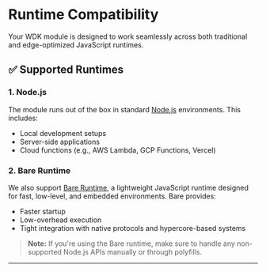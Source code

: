 # Runtime Compatibility

Your WDK module is designed to work seamlessly across both traditional and edge-optimized JavaScript runtimes.

## ✅ Supported Runtimes

### 1. Node.js

The module runs out of the box in standard [Node.js](https://nodejs.org/) environments. This includes:

- Local development setups  
- Server-side applications  
- Cloud functions (e.g., AWS Lambda, GCP Functions, Vercel)

### 2. Bare Runtime

We also support [Bare Runtime](https://github.com/holepunchto/bare), a lightweight JavaScript runtime designed for fast, low-level, and embedded environments. Bare provides:

- Faster startup  
- Low-overhead execution  
- Tight integration with native protocols and hypercore-based systems

> **Note:** If you're using the Bare runtime, make sure to handle any non-supported Node.js APIs manually or through polyfills.

---
